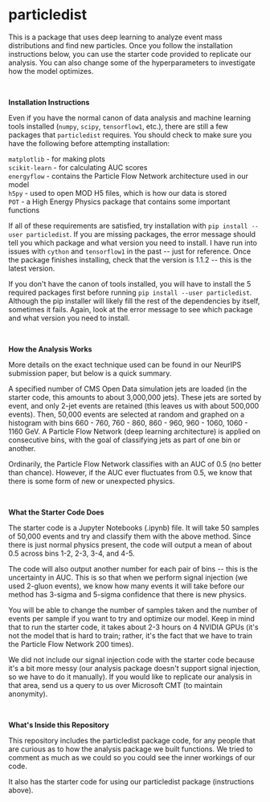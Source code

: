 # particledist

This is a package that uses deep learning to analyze event mass distributions and find new particles. Once you follow the installation instructions below, you can use the starter code provided to replicate our analysis. You can also change some of the hyperparameters to investigate how the model optimizes.

<br/>

**Installation Instructions**

Even if you have the normal canon of data analysis and machine learning tools installed (`numpy`, `scipy`, `tensorflow1`, etc.), there are still a few packages that `particledist` requires. You should check to make sure you have the following before attempting installation:

`matplotlib` - for making plots <br/>
`scikit-learn` - for calculating AUC scores <br/>
`energyflow` - contains the Particle Flow Network architecture used in our model <br/>
`h5py` - used to open MOD H5 files, which is how our data is stored <br/>
`POT` - a High Energy Physics package that contains some important functions <br/>

If all of these requirements are satisfied, try installation with `pip install --user particledist`. If you are missing packages, the error message should tell you which package and what version you need to install. I have run into issues with `cython` and `tensorflow1` in the past -- just for reference. Once the package finishes installing, check that the version is 1.1.2 -- this is the latest version.

If you don't have the canon of tools installed, you will have to install the 5 required packages first before running `pip install --user particledist`. Although the pip installer will likely fill the rest of the dependencies by itself, sometimes it fails. Again, look at the error message to see which package and what version you need to install.

<br/>

**How the Analysis Works**

More details on the exact technique used can be found in our NeurIPS submission paper, but below is a quick summary.

A specified number of CMS Open Data simulation jets are loaded (in the starter code, this amounts to about 3,000,000 jets). These jets are sorted by event, and only 2-jet events are retained (this leaves us with about 500,000 events). Then, 50,000 events are selected at random and graphed on a histogram with bins 660 - 760, 760 - 860, 860 - 960, 960 - 1060, 1060 - 1160 GeV. A Particle Flow Network (deep learning architecture) is applied on consecutive bins, with the goal of classifying jets as part of one bin or another.

Ordinarily, the Particle Flow Network classifies with an AUC of 0.5 (no better than chance). However, if the AUC ever fluctuates from 0.5, we know that there is some form of new or unexpected physics.

<br/>

**What the Starter Code Does**

The starter code is a Jupyter Notebooks (.ipynb) file. It will take 50 samples of 50,000 events and try and classify them with the above method. Since there is just normal physics present, the code will output a mean of about 0.5 across bins 1-2, 2-3, 3-4, and 4-5. 

The code will also output another number for each pair of bins -- this is the uncertainty in AUC. This is so that when we perform signal injection (we used 2-gluon events), we know how many events it will take before our method has 3-sigma and 5-sigma confidence that there is new physics.

You will be able to change the number of samples taken and the number of events per sample if you want to try and optimize our model. Keep in mind that to run the starter code, it takes about 2-3 hours on 4 NVIDIA GPUs (it's not the model that is hard to train; rather, it's the fact that we have to train the Particle Flow Network 200 times).

We did not include our signal injection code with the starter code because it's a bit more messy (our analysis package doesn't support signal injection, so we have to do it manually). If you would like to replicate our analysis in that area, send us a query to us over Microsoft CMT (to maintain anonymity).

<br/>

**What's Inside this Repository**

This repository includes the particledist package code, for any people that are curious as to how the analysis package we built functions. We tried to comment as much as we could so you could see the inner workings of our code.

It also has the starter code for using our particledist package (instructions above).




